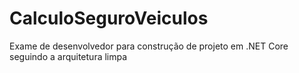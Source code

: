# CalculoSeguroVeiculos
Exame de desenvolvedor para construção de projeto em .NET Core seguindo a arquitetura limpa 
